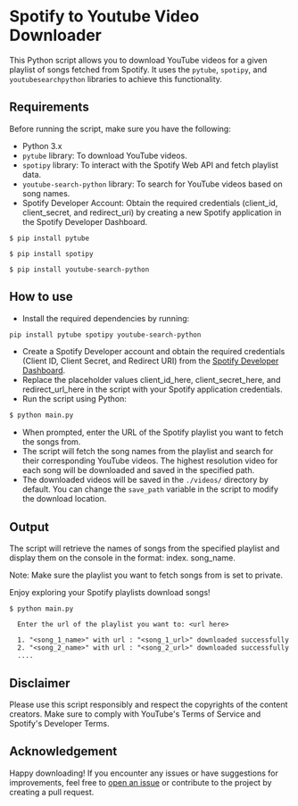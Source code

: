 
# Spotify to Youtube Video Downloader

This Python script allows you to download YouTube videos for a given playlist of songs fetched from Spotify. It uses the `pytube`, `spotipy`, and `youtubesearchpython` libraries to achieve this functionality.


## Requirements

Before running the script, make sure you have the following:
- Python 3.x
- `pytube` library: To download YouTube videos.
- `spotipy` library: To interact with the Spotify Web API and fetch playlist data.
- `youtube-search-python` library: To search for YouTube videos based on song names.
- Spotify Developer Account: Obtain the required credentials (client_id, client_secret, and redirect_uri) by creating a new Spotify application in the Spotify Developer Dashboard.
```
$ pip install pytube
```
```
$ pip install spotipy
```
```
$ pip install youtube-search-python
```



## How to use
- Install the required dependencies by running:
```bash
pip install pytube spotipy youtube-search-python
```
- Create a Spotify Developer account and obtain the required credentials (Client ID, Client Secret, and Redirect URI) from the [Spotify Developer Dashboard](https://developer.spotify.com/dashboard/).
 - Replace the placeholder values client_id_here, client_secret_here, and redirect_url_here in the script with your Spotify application credentials.
 - Run the script using Python:
 ```bash
$ python main.py
 ```
 - When prompted, enter the URL of the Spotify playlist you want to fetch the songs from.
 - The script will fetch the song names from the playlist and search for their corresponding YouTube videos. The highest resolution video for each song will be downloaded and saved in the specified path.
 - The downloaded videos will be saved in the `./videos/` directory by default. You can change the `save_path` variable in the script to modify the download location.


## Output

The script will retrieve the names of songs from the specified playlist and display them on the console in the format: index. song_name.

Note: Make sure the playlist you want to fetch songs from is set to private.

Enjoy exploring your Spotify playlists download songs!

```
$ python main.py 
  
  Enter the url of the playlist you want to: <url here>

  1. "<song_1_name>" with url : "<song_1_url>" downloaded successfully
  2. "<song_2_name>" with url : "<song_2_url>" downloaded successfully
  ....
```
## Disclaimer

Please use this script responsibly and respect the copyrights of the content creators. Make sure to comply with YouTube's Terms of Service and Spotify's Developer Terms.

## Acknowledgement

Happy downloading! If you encounter any issues or have suggestions for improvements, feel free to [open an issue](https://github.com/phanitallapudi/spotify-playlist-video-downloader/issues) or contribute to the project by creating a pull request.